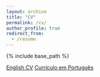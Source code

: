 ```yaml
---
layout: archive
title: "CV"
permalink: /cv/
author_profile: true
redirect_from:
  - /resume
---
```


{% include base_path %}

[English CV](cv_english_nara.pdf)
[Currículo em Português](cv_portuguese_nara.pdf)
